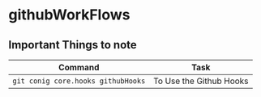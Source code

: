 # githubWorkFlows


## Important Things to note

| Command                                                   | Task                                                                 |
|-----------------------------------------------------------|----------------------------------------------------------------------|
| `git conig core.hooks githubHooks`                        | To Use the Github Hooks                                              |

